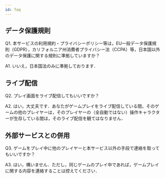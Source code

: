 ```yaml
---
id: faq
---
```


## データ保護規則
<p>Q1. 本サービスの利用規約・プライバシーポリシー等は，EU一般データ保護規則（GDPR），カリフォルニア州消費者プライバシー法（CCPA）等，日本国以外のデータ保護に関する規則に準拠していますか？</p>
<p>A1. いいえ，日本国法のみに準拠しております．</p>

## ライブ配信
<p>Q2. プレイ画面をライブ配信してもいいですか？</p>
<p>A2. はい，大丈夫です．あなたがゲームプレイをライブ配信している間，そのゲームの他のプレイヤーは，そのプレイヤーの（全自動ではない）操作キャラクターが生存している間は，そのライブ配信を観てはなりません．</p>

## 外部サービスとの併用
<p>Q3. ゲームをプレイ中に他のプレイヤーと本サービス以外の手段で連絡を取ってもいいですか？</p>
<p>A3. はい，構いません．ただし，同じゲームのプレイ中であれば，ゲームプレイに関する内容を連絡することは控えてください．</p>
